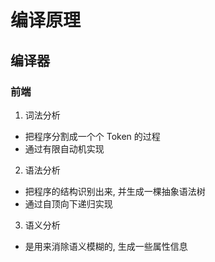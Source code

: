 # 编译原理

## 编译器

### 前端

1. 词法分析

- 把程序分割成一个个 Token 的过程
- 通过有限自动机实现

2. 语法分析

- 把程序的结构识别出来, 并生成一棵抽象语法树
- 通过自顶向下递归实现

3. 语义分析

- 是用来消除语义模糊的, 生成一些属性信息
